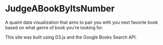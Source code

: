 # JudgeABookByItsNumber

A quaint data visualization that aims to pair you with you next favorite book based on what genre of book you're looking for.

This site was built using D3.js and the Google Books Search API.

